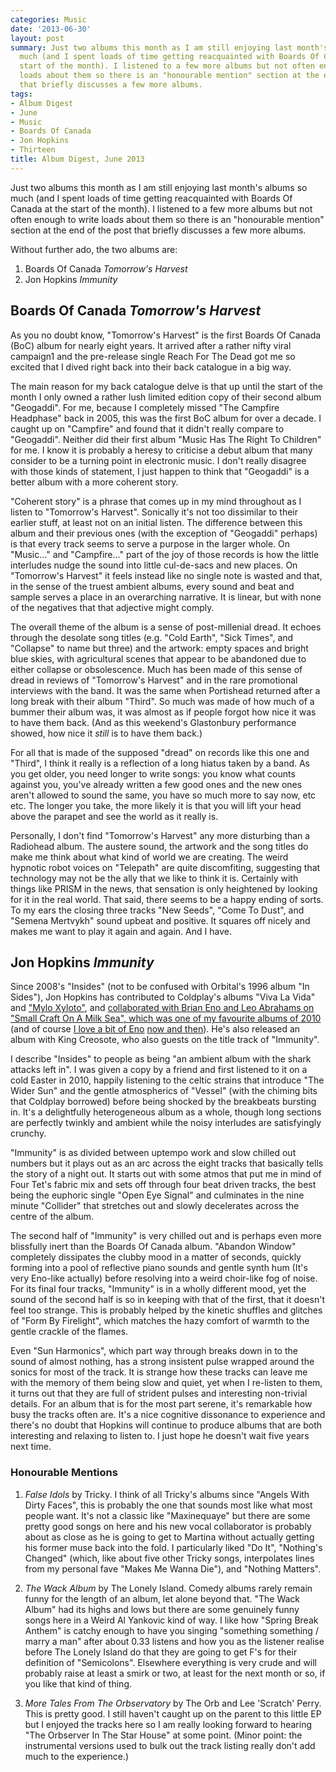 ```yaml
---
categories: Music
date: '2013-06-30'
layout: post
summary: Just two albums this month as I am still enjoying last month's albums so
  much (and I spent loads of time getting reacquainted with Boards Of Canada at the
  start of the month). I listened to a few more albums but not often enough to write
  loads about them so there is an "honourable mention" section at the end of the post
  that briefly discusses a few more albums.
tags:
- Album Digest
- June
- Music
- Boards Of Canada
- Jon Hopkins
- Thirteen
title: Album Digest, June 2013
---
```


Just two albums this month as I am still enjoying last month's albums so much (and I spent loads of time getting reacquainted with Boards Of Canada at the start of the month). I listened to a few more albums but not often enough to write loads about them so there is an "honourable mention" section at the end of the post that briefly discusses a few more albums.

Without further ado, the two albums are:
1. Boards Of Canada _Tomorrow's Harvest_
2. Jon Hopkins _Immunity_

## Boards Of Canada _Tomorrow's Harvest_

 As you no doubt know, "Tomorrow's Harvest" is the first Boards Of Canada (BoC) album for nearly eight years. It arrived after a rather nifty viral campaign1 and the pre-release single Reach For The Dead got me so excited that I dived right back into their back catalogue in a big way.

The main reason for my back catalogue delve is that up until the start of the month I only owned a rather lush limited edition copy of their second album "Geogaddi". For me, because I completely missed "The Campfire Headphase" back in 2005, this was the first BoC album for over a decade. I caught up on "Campfire" and found that it didn't really compare to "Geogaddi". Neither did their first album "Music Has The Right To Children" for me. I know it is probably a heresy to criticise a debut album that many consider to be a turning point in electronic music. I don't really disagree with those kinds of statement, I just happen to think that "Geogaddi" is a better album with a more coherent story.

"Coherent story" is a phrase that comes up in my mind throughout as I listen to "Tomorrow's Harvest". Sonically it's not too dissimilar to their earlier stuff, at least not on an initial listen. The difference between this album and their previous ones (with the exception of "Geogaddi" perhaps) is that every track seems to serve a purpose in the larger whole. On "Music..." and "Campfire..." part of the joy of those records is how the little interludes nudge the sound into little cul-de-sacs and new places. On "Tomorrow's Harvest" it feels instead like no single note is wasted and that, in the sense of the truest ambient albums, every sound and beat and sample serves a place in an overarching narrative. It is linear, but with none of the negatives that that adjective might comply.

The overall theme of the album is a sense of post-millenial dread. It echoes through the desolate song titles (e.g. "Cold Earth", "Sick Times", and "Collapse" to name but three) and the artwork: empty spaces and bright blue skies, with agricultural scenes that appear to be abandoned due to either collapse or obsolescence. Much has been made of this sense of dread in reviews of "Tomorrow's Harvest" and in the rare promotional interviews with the band. It was the same when Portishead returned after a long break with their album "Third". So much was made of how much of a bummer their album was, it was almost as if people forgot how nice it was to have them back. (And as this weekend's Glastonbury performance showed, how nice it _still_ is to have them back.)

For all that is made of the supposed "dread" on records like this one and "Third", I think it really is a reflection of a long hiatus taken by a band. As you get older, you need longer to write songs: you know what counts against you, you've already written a few good ones and the new ones aren't allowed to sound the same, you have so much more to say now, etc etc. The longer you take, the more likely it is that you will lift your head above the parapet and see the world as it really is.

Personally, I don't find "Tomorrow's Harvest" any more disturbing than a Radiohead album. The austere sound, the artwork and the song titles do make me think about what kind of world we are creating. The weird hypnotic robot voices on "Telepath" are quite discomfiting, suggesting that technology may not be the ally that we like to think it is. Certainly with things like PRISM in the news, that sensation is only heightened by looking for it in the real world. That said, there seems to be a happy ending of sorts. To my ears the closing three tracks "New Seeds", "Come To Dust", and "Semena Mertvykh" sound upbeat and positive. It squares off nicely and makes me want to play it again and again. And I have.

## Jon Hopkins _Immunity_

 Since 2008's "Insides" (not to be confused with Orbital's 1996 album "In Sides"), Jon Hopkins has contributed to Coldplay's albums "Viva La Vida" and ["Mylo Xyloto"](album-digest-october-2011), and [collaborated with Brian Eno and Leo Abrahams on "Small Craft On A Milk Sea", which was one of my favourite albums of 2010](2010-in-review) (and of course [I love a bit of Eno](uc16) [now and then](album-digest-november-2012)). He's also released an album with King Creosote, who also guests on the title track of "Immunity".

I describe "Insides" to people as being "an ambient album with the shark attacks left in". I was given a copy by a friend and first listened to it on a cold Easter in 2010, happily listening to the celtic strains that introduce "The Wider Sun" and the gentle atmospherics of "Vessel" (with the chiming bits that Coldplay borrowed) before being shocked by the breakbeats bursting in. It's a delightfully heterogeneous album as a whole, though long sections are perfectly twinkly and ambient while the noisy interludes are satisfyingly crunchy.

"Immunity" is as divided between uptempo work and slow chilled out numbers but it plays out as an arc across the eight tracks that basically tells the story of a night out. It starts out with some atmos that put me in mind of Four Tet's fabric mix and sets off through four beat driven tracks, the best being the euphoric single "Open Eye Signal" and culminates in the nine minute "Collider" that stretches out and slowly decelerates across the centre of the album.

The second half of "Immunity" is very chilled out and is perhaps even more blissfully inert than the Boards Of Canada album. "Abandon Window" completely dissipates the clubby mood in a matter of seconds, quickly forming into a pool of reflective piano sounds and gentle synth hum (It's very Eno-like actually) before resolving into a weird choir-like fog of noise. For its final four tracks, "Immunity" is in a wholly different mood, yet the sound of the second half is so in keeping with that of the first, that it doesn't feel too strange. This is probably helped by the kinetic shuffles and glitches of "Form By Firelight", which matches the hazy comfort of warmth to the gentle crackle of the flames.

Even "Sun Harmonics", which part way through breaks down in to the sound of almost nothing, has a strong insistent pulse wrapped around the sonics for most of the track. It is strange how these tracks can leave me with the memory of them being slow and quiet, yet when I re-listen to them, it turns out that they are full of strident pulses and interesting non-trivial details. For an album that is for the most part serene, it's remarkable how busy the tracks often are. It's a nice cognitive dissonance to experience and there's no doubt that Hopkins will continue to produce albums that are both interesting and relaxing to listen to. I just hope he doesn't wait five years next time.

### Honourable Mentions

1. _False Idols_ by Tricky. I think of all Tricky's albums since "Angels With Dirty Faces", this is probably the one that sounds most like what most people want. It's not a classic like "Maxinequaye" but there are some pretty good songs on here and his new vocal collaborator is probably about as close as he is going to get to Martina without actually getting his former muse back into the fold. I particularly liked "Do It", "Nothing's Changed" (which, like about five other Tricky songs, interpolates lines from my personal fave "Makes Me Wanna Die"), and "Nothing Matters".

2. _The Wack Album_ by The Lonely Island. Comedy albums rarely remain funny for the length of an album, let alone beyond that. "The Wack Album" had its highs and lows but there are some genuinely funny songs here in a Weird Al Yankovic kind of way. I like how "Spring Break Anthem" is catchy enough to have you singing "something something / marry a man" after about 0.33 listens and how you as the listener realise before The Lonely Island do that they are going to get F's for their definition of "Semicolons". Elsewhere everything is very crude and will probably raise at least a smirk or two, at least for the next month or so, if you like that kind of thing.

3. _More Tales From The Orbservatory_ by The Orb and Lee 'Scratch' Perry. This is pretty good. I still haven't caught up on the parent to this little EP but I enjoyed the tracks here so I am really looking forward to hearing "The Orbserver In The Star House" at some point. (Minor point: the instrumental versions used to bulk out the track listing really don't add much to the experience.)